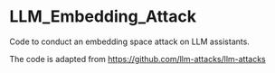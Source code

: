# LLM_Embedding_Attack
Code to conduct an embedding space attack on LLM assistants.

The code is adapted from https://github.com/llm-attacks/llm-attacks
